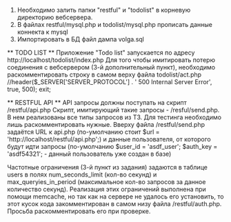 1. Необходимо залить папки "restful" и "todolist" в корневую директорию вебсервера.
2. В файлах restful/mysql.php и todolist/mysql.php прописать данные коннекта к mysql
3. Импортировать в БД файл дампа volga.sql


** TODO LIST **
Приложение "Todo list" запускается по адресу http://localhost/todolist/index.php
Для того чтобы имитировать потерю соединения с вебсервером (3-й дополнительный пункт), необходимо раскомментировать строку в самом верху файла todolist/act.php
//header($_SERVER['SERVER_PROTOCOL'] . ' 500 Internal Server Error', true, 500); exit;


** RESTFUL API **
API запросы должны поступать на скрипт /restful/api.php 
Скрипт, имитирующий такие запросы - /resful/send.php. В нем реализованы все типы запросов из ТЗ. Для тестинга необходимо лишь раскомментировать нужные.
Вверху файла /restful/send.php задаётся URL к api.php (по-умолчанию стоит $url = 'http://localhost/restful/api.php';) и данные пользователя, от которого будут идти запросы (по-умолчанию $user_id = 'asdf_user'; $auth_key = 'asdf54321'; - данный пользователь уже создан в базе)

Частотные ограничения (3-й пункт из задания) задаются в таблице users в полях num_seconds_limit (кол-во секунд) и max_queryies_in_period (максимальное кол-во запросов за данное количество секунд).
Реализация этих ограничений выполнена при помощи memcache, но так как на сервере не удалось его установить, то этот кусок кода закомментирован в самом низу файла /restful/auth.php.
Просьба раскомментировать его при проверке.
